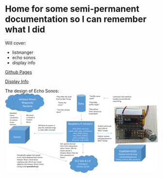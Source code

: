 # Home for some semi-permanent documentation so I can remember what I did

Will cover:

- listmanger
- echo sonos
- display info


[Github Pages](pages.github.com/) 

[Display Info](/test) 

The design of Echo Sonos: ![echo sonos](img/echo_sonos7.png)

